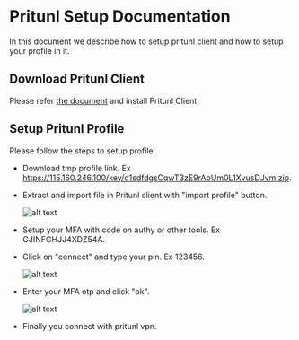 # Pritunl Setup Documentation
In this document we describe how to setup pritunl client and how to setup your profile in it.

## Download Pritunl Client
Please refer [the document](https://client.pritunl.com/) and install Pritunl Client.

## Setup Pritunl Profile
Please follow the steps to setup profile

- Download tmp profile link. Ex https://115.160.246.100/key/d1sdfdgsCqwT3zE9rAbUm0L1XvusDJvm.zip.
- Extract and import file in Pritunl client with "import profile" button.

    ![alt text](https://user-images.githubusercontent.com/50652676/66555671-acd2c400-eb6c-11e9-88b7-9dcecc0d1b4a.png)
    
- Setup your MFA with code on authy or other tools. Ex GJINFGHJJ4XDZ54A.
- Click on "connect" and type your pin. Ex 123456.

    ![alt text](https://user-images.githubusercontent.com/50652676/66555752-cbd15600-eb6c-11e9-96ad-d2a220456dfd.png)
    
- Enter your MFA otp and click "ok".

    ![alt text](https://user-images.githubusercontent.com/50652676/66555819-e3a8da00-eb6c-11e9-915f-3f0317a00f41.png)

- Finally you connect with pritunl vpn.
